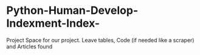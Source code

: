 # Python-Human-Develop-Indexment-Index-
Project Space for our project. Leave tables, Code (if needed like a scraper) and Articles found
